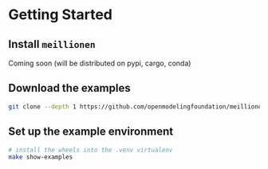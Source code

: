 Getting Started
===============

Install `meillionen`
--------------------

Coming soon (will be distributed on pypi, cargo, conda)

Download the examples
---------------------

```bash
git clone --depth 1 https://github.com/openmodelingfoundation/meillionen.git
```

Set up the example environment
------------------------------

```bash
# install the wheels into the .venv virtualenv
make show-examples
```